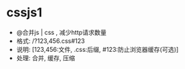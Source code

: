 # cssjs1

* @合并js | css , 减少http请求数量
* 格式: /?123,456.css#123 
* 说明: [123,456:文件, .css:后缀, #123:防止浏览器缓存(可选)]
* 处理: 合并, 缓存, 压缩
